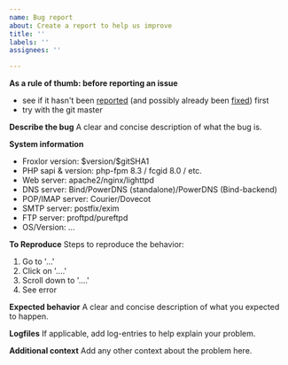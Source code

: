 ```yaml
---
name: Bug report
about: Create a report to help us improve
title: ''
labels: ''
assignees: ''

---
```


**As a rule of thumb: before reporting an issue**
* see if it hasn't been [reported](https://github.com/Froxlor/froxlor/issues) (and possibly already been [fixed](https://github.com/Froxlor/froxlor/issues?utf8=✓&q=is:issue%20is:closed)) first
* try with the git master

**Describe the bug**
A clear and concise description of what the bug is.

**System information**
* Froxlor version: \$version/\$gitSHA1
* PHP sapi & version: php-fpm 8.3 / fcgid 8.0 / etc.
* Web server: apache2/nginx/lighttpd
* DNS server: Bind/PowerDNS (standalone)/PowerDNS (Bind-backend)
* POP/IMAP server: Courier/Dovecot
* SMTP server: postfix/exim
* FTP server: proftpd/pureftpd
* OS/Version: ...

**To Reproduce**
Steps to reproduce the behavior:
1. Go to '...'
2. Click on '....'
3. Scroll down to '....'
4. See error

**Expected behavior**
A clear and concise description of what you expected to happen.

**Logfiles**
If applicable, add log-entries to help explain your problem.

**Additional context**
Add any other context about the problem here.
